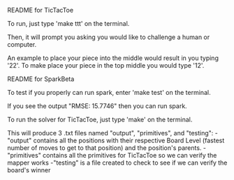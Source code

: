 README for TicTacToe

To run, just type
'make ttt' on the terminal.

Then, it will prompt you asking you would like to challenge a human or computer.

An example to place your piece into the middle would result in you typing '22'.
To make place your piece in the top middle you would type '12'.



README for SparkBeta

To test if you properly can run spark, enter
'make test' on the terminal.

If you see the output "RMSE: 15.7746" then you can run spark.

To run the solver for TicTacToe, just type
'make' on the terminal.

This will produce 3 .txt files named "output", "primitives", and "testing":
    -"output" contains all the positions with their respective Board Level 
    (fastest number of moves to get to that position) and the position's parents.
    -"primitives" contains all the primitives for TicTacToe so we can verify the mapper works
    -"testing" is a file created to check to see if we can verify the board's winner